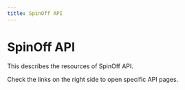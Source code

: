 ```yaml
---
title: SpinOff API
---
```


# SpinOff API

This describes the resources of SpinOff API.

Check the links on the right side to open specific API pages.

